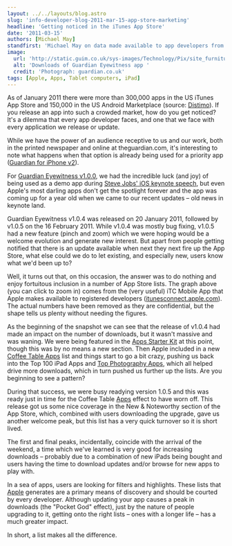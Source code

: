 ```yaml
---
layout: ../../layouts/blog.astro
slug: 'info-developer-blog-2011-mar-15-app-store-marketing'
headline: 'Getting noticed in the iTunes App Store'
date: '2011-03-15'
authors: [Michael May]
standfirst: 'Michael May on data made available to app developers from Apple'
image:
  url: 'http://static.guim.co.uk/sys-images/Technology/Pix/site_furniture/2011/3/14/1300123885577/eyewitness-downloads.jpg'
  alt: 'Downloads of Guardian Eyewitness app '
  credit: 'Photograph: guardian.co.uk'
tags: [Apple, Apps, Tablet computers, iPad]
---
```


As of January 2011 there were more than 300,000 apps in the US iTunes App Store and 150,000 in the US Android Marketplace (source: [Distimo](http://www.distimo.com/publications)). If you release an app into such a crowded market, how do you get noticed? It's a dilemma that every app developer faces, and one that we face with every application we release or update.  
  
While we have the power of an audience receptive to us and our work, both in the printed newspaper and online at theguardian.com, it's interesting to note what happens when that option is already being used for a priority app ([Guardian for iPhone v2](http://itunes.com/apps/guardiannewsandmedialimited)).

For [Guardian Eyewitness v1.0.0](http://itunes.com/apps/guardiannewsandmedialimited), we had the incredible luck (and joy) of being used as a demo app during [Steve Jobs' iOS keynote speech](http://www.youtube.com/watch?v=f4diMdLTgyc), but even Apple's most darling apps don't get the spotlight forever and the app was coming up for a year old when we came to our recent updates – old news in keynote land.

Guardian Eyewitness v1.0.4 was released on 20 January 2011, followed by v1.0.5 on the 16 February 2011. While v1.0.4 was mostly bug fixing, v1.0.5 had a new feature (pinch and zoom) which we were hoping would be a welcome evolution and generate new interest. But apart from people getting notified that there is an update available when next they next fire up the App Store, what else could we do to let existing, and especially new, users know what we'd been up to?

Well, it turns out that, on this occasion, the answer was to do nothing and enjoy fortuitous inclusion in a number of App Store lists. The graph above (you can click to zoom in) comes from the (very useful) iTC Mobile App that Apple makes available to registered developers ([itunesconnect.apple.com](http://itunesconnect.apple.com)). The actual numbers have been removed as they are confidential, but the shape tells us plenty without needing the figures.

As the beginning of the snapshot we can see that the release of v1.0.4 had made an impact on the number of downloads, but it wasn't massive and was waning. We were being featured in the [Apps Starter Kit](http://itunes.apple.com/WebObjects/MZStore.woa/wa/viewRoom?cc=gb&fcId=408992996&id=25206&mt=8) at this point, though this was by no means a new section. Then Apple included in a new [Coffee Table Apps](http://itunes.apple.com/WebObjects/MZStore.woa/wa/viewMultiRoom?fcId=418165349) list and things start to go a bit crazy, pushing us back into the Top 100 iPad Apps and [Top Photography Apps](http://itunes.apple.com/WebObjects/MZStore.woa/wa/viewTop?genreId=6008&id=25238&popId=44), which all helped drive more downloads, which in turn pushed us further up the lists. Are you beginning to see a pattern?

During that success, we were busy readying version 1.0.5 and this was ready just in time for the Coffee Table [Apps](https://www.theguardian.com/technology/apps) effect to have worn off. This release got us some nice coverage in the New & Noteworthy section of the App Store, which, combined with users downloading the upgrade, gave us another welcome peak, but this list has a very quick turnover so it is short lived.

The first and final peaks, incidentally, coincide with the arrival of the weekend, a time which we've learned is very good for increasing downloads – probably due to a combination of new iPads being bought and users having the time to download updates and/or browse for new apps to play with.

In a sea of apps, users are looking for filters and highlights. These lists that [Apple](https://www.theguardian.com/technology/apple) generates are a primary means of discovery and should be courted by every developer. Although updating your app causes a peak in downloads (the "Pocket God" effect), just by the nature of people upgrading to it, getting onto the right lists – ones with a longer life – has a much greater impact.

In short, a list makes all the difference.
